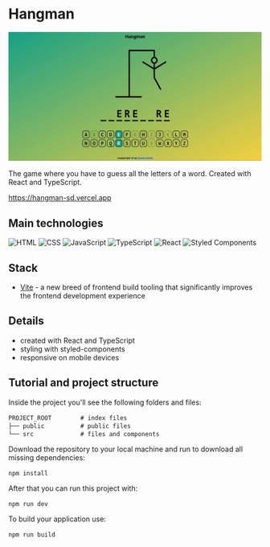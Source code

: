 # Hangman

![tutorial thumbnail](./src/_thumbnail.jpg)

The game where you have to guess all the letters of a word. Created with React and TypeScript.

https://hangman-sd.vercel.app

## Main technologies

![HTML](https://img.shields.io/badge/HTML5-E34F26?style=for-the-badge&logo=html5&logoColor=white)
![CSS](https://img.shields.io/badge/CSS3-1572B6?style=for-the-badge&logo=css3&logoColor=white)
![JavaScript](https://img.shields.io/badge/JavaScript-323330?style=for-the-badge&logo=javascript&logoColor=F7DF1E)
![TypeScript](https://img.shields.io/badge/typescript-%23007ACC.svg?style=for-the-badge&logo=typescript&logoColor=white)
![React](https://img.shields.io/badge/react-%2320232a.svg?style=for-the-badge&logo=react&logoColor=%2361DAFB)
![Styled Components](https://img.shields.io/badge/styled--components-DB7093?style=for-the-badge&logo=styled-components&logoColor=white)

## Stack

- [Vite](https://vitejs.dev) - a new breed of frontend build tooling that significantly improves the frontend development experience

## Details

- created with React and TypeScript
- styling with styled-components
- responsive on mobile devices

## Tutorial and project structure

Inside the project you'll see the following folders and files:

```
PROJECT_ROOT        # index files
├── public          # public files
└── src             # files and components
```

Download the repository to your local machine and run to download all missing dependencies:

```
npm install
```

After that you can run this project with:

```
npm run dev
```

To build your application use:

```
npm run build
```
